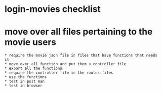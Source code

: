 # login-movies checklist

# move over all files pertaining to the movie users 
    * require the movie json file in files that have functions that needs it
    * move over all function and put them a controller file
    * export all the functions
    * require the controller file in the routes files
    * use the functions
    * test in post man
    * test in browser